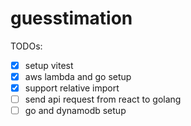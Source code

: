 # guesstimation

TODOs:
- [x] setup vitest
- [x] aws lambda and go setup
- [x] support relative import
- [ ] send api request from react to golang
- [ ] go and dynamodb setup